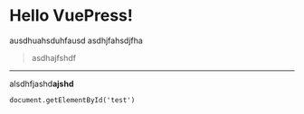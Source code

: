 # Hello VuePress!

ausdhuahsduhfausd
asdhjfahsdjfha

> asdhajfshdf

---

alsdhfjashd<b>ajshd</b>

```
document.getElementById('test')
```
